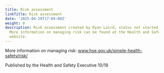 ```yaml
---
title: Risk assessment
linkTitle: Risk assessment
date: '2025-04-29T17:09:00Z'
weight: 0
description: Risk assessment created by Ryan Laird, status not started, with low priority.
  More information on managing risk can be found at the Health and Safety Executive
  website.
---
```





<!-- Unsupported block type: child_database -->

More information on managing risk: www.hse.gov.uk/simple-health-safety/risk/

Published by the Health and Safety Executive 10/19